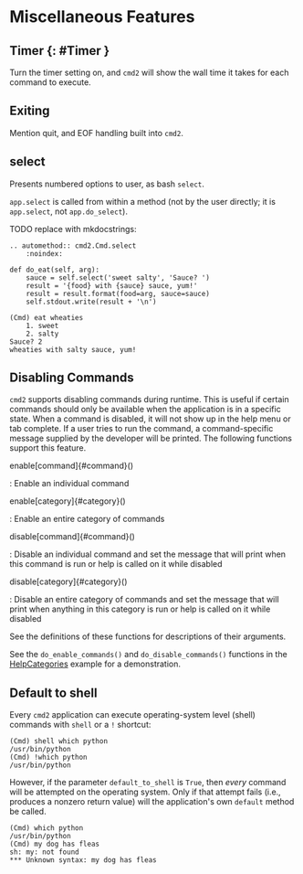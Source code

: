 # Miscellaneous Features

## Timer {: #Timer }

Turn the timer setting on, and `cmd2` will show the wall time it takes for each command to execute.

## Exiting

Mention quit, and EOF handling built into `cmd2`.

## select

Presents numbered options to user, as bash `select`.

`app.select` is called from within a method (not by the user directly; it is `app.select`, not `app.do_select`).

TODO replace with mkdocstrings:

    .. automethod:: cmd2.Cmd.select
        :noindex:

    def do_eat(self, arg):
        sauce = self.select('sweet salty', 'Sauce? ')
        result = '{food} with {sauce} sauce, yum!'
        result = result.format(food=arg, sauce=sauce)
        self.stdout.write(result + '\n')

    (Cmd) eat wheaties
        1. sweet
        2. salty
    Sauce? 2
    wheaties with salty sauce, yum!

## Disabling Commands

`cmd2` supports disabling commands during runtime. This is useful if certain commands should only be available when the application is in a specific state. When a command is disabled, it will not show up in the help menu or tab complete. If a user tries to run the command, a command-specific message supplied by the developer will be printed. The following functions support this feature.

enable[command]{#command}()

: Enable an individual command

enable[category]{#category}()

: Enable an entire category of commands

disable[command]{#command}()

: Disable an individual command and set the message that will print when this command is run or help is called on it while disabled

disable[category]{#category}()

: Disable an entire category of commands and set the message that will print when anything in this category is run or help is called on it while disabled

See the definitions of these functions for descriptions of their arguments.

See the `do_enable_commands()` and `do_disable_commands()` functions in the [HelpCategories](https://github.com/python-cmd2/cmd2/blob/master/examples/help_categories.py) example for a demonstration.

## Default to shell

Every `cmd2` application can execute operating-system level (shell) commands with `shell` or a `!` shortcut:

    (Cmd) shell which python
    /usr/bin/python
    (Cmd) !which python
    /usr/bin/python

However, if the parameter `default_to_shell` is `True`, then _every_ command will be attempted on the operating system. Only if that attempt fails (i.e., produces a nonzero return value) will the application's own `default` method be called.

    (Cmd) which python
    /usr/bin/python
    (Cmd) my dog has fleas
    sh: my: not found
    *** Unknown syntax: my dog has fleas
